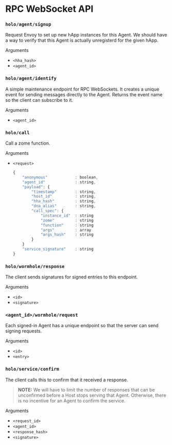 
# RPC WebSocket API

### `holo/agent/signup`
Request Envoy to set up new hApp instances for this Agent.  We should have a way to verify that this
Agent is actually unregisterd for the given hApp.

Arguments
- `<hha_hash>`
- `<agent_id>`

### `holo/agent/identify`
A simple maintenance endpoint for RPC WebSockets.  It creates a unique event for sending messages
directly to the Agent.  Returns the event name so the client can subscribe to it.

Arguments
- `<agent_id>`

### `holo/call`
Call a zome function.

Arguments
- `<request>`
  ```javascript
  {
      "anonymous"            : boolean,
      "agent_id"             : string,
      "payload": {
          "timestamp"        : string,
          "host_id"          : string,
          "hha_hash"         : string,
          "dna_alias"        : string,
          "call_spec": {
              "instance_id"  : string
              "zome"         : string
              "function"     : string
              "args"         : array
              "args_hash"    : string
          }
      }
      "service_signature"    : string
  }
  ```

### `holo/wormhole/response`
The client sends signatures for signed entries to this endpoint.

Arguments
- `<id>`
- `<signature>`

### `<agent_id>/wormhole/request`
Each signed-in Agent has a unique endpoint so that the server can send signing requests.

Arguments
- `<id>`
- `<entry>`

### `holo/service/confirm`
The client calls this to confirm that it received a response.

> **NOTE:** We will have to limit the number of responses that can be unconfirmed before a Host
> stops serving that Agent.  Otherwise, there is no incentive for an Agent to confirm the service.

Arguments
- `<request_id>`
- `<agent_id>`
- `<response_hash>`
- `<signature>`


